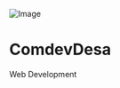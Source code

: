 ![Image](https://github.com/user-attachments/assets/89f1fdf3-af1f-414f-9468-9c4e7126b51e)

# ComdevDesa
 Web Development
